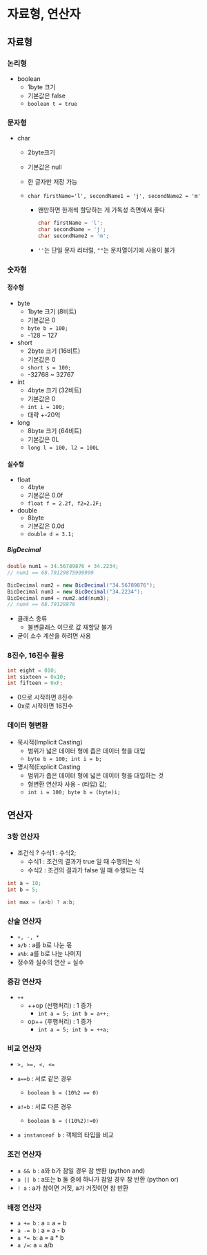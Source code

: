 # 자료형, 연산자

## 자료형

### 논리형

- boolean
  - 1byte 크기
  - 기본값은 false
  - `boolean t = true`

### 문자형

- char
  - 2byte크기
  - 기본값은 null
  - 한 글자만 저장 가능
  - `char firstName='l', secondName1 = 'j', secondName2 = 'm' `
    
    - 왠만하면 한개씩 할당하는 게 가독성 측면에서 좋다
    
      ```java
      char firstName = 'l';
      char secondName = 'j';
      char secondName2 = 'm';
      ```
    - `''`는 단일 문자 리터럴, `""`는 문자열이기에 사용이 불가

### 숫자형

#### 정수형

- byte
  - 1byte 크기 (8비트)
  - 기본값은 0
  - `byte b = 100;`
  - -128 ~ 127
- short
  - 2byte 크기 (16비트)
  - 기본값은 0
  - `short s = 100;`
  - -32768 ~ 32767
- int
  - 4byte 크기 (32비트)
  - 기본값은 0
  - `int i = 100;`
  - 대략 +-20억
- long
  - 8byte 크기 (64비트)
  - 기본값은 0L
  - `long l = 100, l2 = 100L`

#### 실수형

- float
  - 4byte
  - 기본값은 0.0f
  - `float f = 2.2f, f2=2.2F;`
- double
  - 8byte
  - 기본값은 0.0d
  - `double d = 3.1;`

##### BigDecimal

```java
double num1 = 34.56789876 + 34.2234;
// num1 == 68.79129875999999

BicDecimal num2 = new BicDecimal("34.56789876");
BicDecimal num3 = new BicDecimal("34.2234");
BicDecimal num4 = num2.add(num3);
// num4 == 68.79129876
```

- 클래스 종류
  - 불변클래스 이므로 값 재할당 불가
- 굳이 소수 계산을 하려면 사용

### 8진수, 16진수 활용

```java
int eight = 010;
int sixteen = 0x10;
int fifteen = 0xF;
```

- 0으로 시작하면 8진수
- 0x로 시작하면 16진수







### 데이터 형변환

- 묵시적(Implicit Casting)
  - 범위가 넓은 데이터 형에 좁은 데이터 형을 대입
  - `byte b = 100; int i = b;`
- 명시적(Explicit Casting
  - 범위가 좁은 데이터 형에 넓은 데이터 형을 대입하는 것
  - 형변환 연산자 사용 - (타입) 값;
  - `int i = 100; byte b = (byte)i;`



## 연산자

### 3항 연산자

- 조건식 ? 수식1 : 수식2;
  - 수식1 : 조건의 결과가 true 일 때 수행되는 식
  - 수식2 : 조건의 결과가 false 일 떄 수행되는 식

```java
int a = 10;
int b = 5;

int max = (a>b) ? a:b;
```



### 산술 연산자

- `+, -, *`
- `a/b` : a를 b로 나눈 몫
- `a%b`: a를 b로 나눈 나머지
- 정수와 실수의 연산 = 실수



### 증감 연산자

- `++`
  - ++op (선행처리) : 1 증가
    - `int a = 5; int b = a++;`
  - op++ (후행처리) : 1 증가
    - `int a = 5; int b = ++a;`



### 비교 연산자

- `>, >=, <, <=`

- `a==b` : 서로 같은 경우
  - `boolean b = (10%2 == 0)`
- `a!=b` : 서로 다른 경우
  - `boolean b = ((10%2)!=0)`
- `a instanceof b` : 객체의 타입을 비교



### 조건 연산자

- `a && b` : a와 b가 참일 경우 참 반환 (python and)
- `a || b` : a또는 b 둘 중에 하나가 참일 경우 참 반환 (python or)
- `! a` : a가 참이면 거짓, a가 거짓이면 참 반환



### 배정 연산자

- `a += b` : a = a + b
- `a -= b` : a = a - b
- `a *= b`: a = a * b
- `a /=`: a = a/b